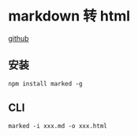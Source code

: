 # markdown 转 html

[github](https://github.com/chjj/marked)

## 安装

```
npm install marked -g
```

## CLI

```
marked -i xxx.md -o xxx.html
```